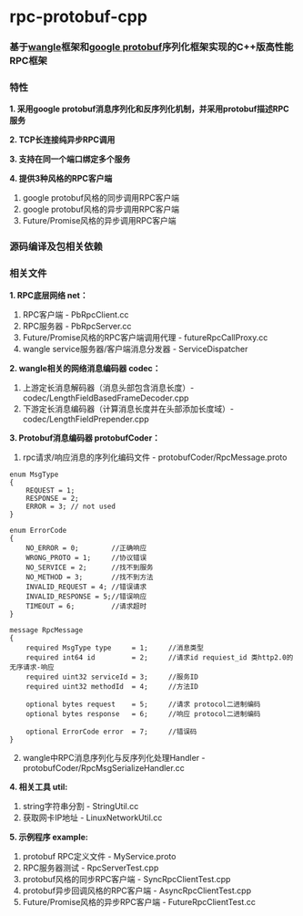 # rpc-protobuf-cpp

### 基于[wangle](https://github.com/facebook/wangle)框架和[google protobuf](https://github.com/protocolbuffers/protobuf)序列化框架实现的C++版高性能RPC框架


### 特性
**1. 采用google protobuf消息序列化和反序列化机制，并采用protobuf描述RPC服务**

**2. TCP长连接纯异步RPC调用**

**3. 支持在同一个端口绑定多个服务**

**4. 提供3种风格的RPC客户端**
1. google protobuf风格的同步调用RPC客户端
2. google protobuf风格的异步调用RPC客户端
3. Future/Promise风格的异步调用RPC客户端

### 源码编译及包相关依赖

### 相关文件
**1. RPC底层网络 net：**
1. RPC客户端 - PbRpcClient.cc
2. RPC服务器 - PbRpcServer.cc
3. Future/Promise风格的RPC客户端调用代理 - futureRpcCallProxy.cc
4. wangle service服务器/客户端消息分发器 - ServiceDispatcher 

**2. wangle相关的网络消息编码器 codec：**
1. 上游定长消息解码器（消息头部包含消息长度）- codec/LengthFieldBasedFrameDecoder.cpp
2. 下游定长消息编码器（计算消息长度并在头部添加长度域）- codec/LengthFieldPrepender.cpp

**3. Protobuf消息编码器 protobufCoder：**
1. rpc请求/响应消息的序列化编码文件  -  protobufCoder/RpcMessage.proto
```
enum MsgType
{
    REQUEST = 1;
    RESPONSE = 2;
    ERROR = 3; // not used
}

enum ErrorCode
{
    NO_ERROR = 0;        //正确响应
    WRONG_PROTO = 1;     //协议错误
    NO_SERVICE = 2;      //找不到服务
    NO_METHOD = 3;       //找不到方法
    INVALID_REQUEST = 4; //错误请求
    INVALID_RESPONSE = 5;//错误响应
    TIMEOUT = 6;         //请求超时
}

message RpcMessage
{
    required MsgType type     = 1;     //消息类型
    required int64 id         = 2;     //请求id requiest_id 类http2.0的无序请求-响应
    required uint32 serviceId = 3;     //服务ID
    required uint32 methodId  = 4;     //方法ID

    optional bytes request    = 5;     //请求 protocol二进制编码
    optional bytes response   = 6;     //响应 protocol二进制编码
    
    optional ErrorCode error  = 7;     //错误码
}
```
2. wangle中RPC消息序列化与反序列化处理Handler - protobufCoder/RpcMsgSerializeHandler.cc

**4. 相关工具 util:**
1. string字符串分割 - StringUtil.cc
2. 获取网卡IP地址 - LinuxNetworkUtil.cc

**5. 示例程序 example:**
1. protobuf RPC定义文件  -  MyService.proto
2. RPC服务器测试 - RpcServerTest.cpp
3. protobuf风格的同步RPC客户端  -  SyncRpcClientTest.cpp
4. protobuf异步回调风格的RPC客户端  -  AsyncRpcClientTest.cpp
5. Future/Promise风格的异步RPC客户端  -  FutureRpcClientTest.cc

